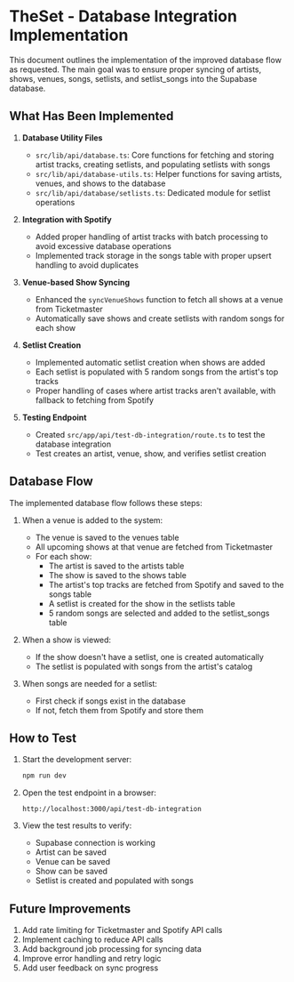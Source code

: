# TheSet - Database Integration Implementation

This document outlines the implementation of the improved database flow as requested. The main goal was to ensure proper syncing of artists, shows, venues, songs, setlists, and setlist_songs into the Supabase database.

## What Has Been Implemented

1. **Database Utility Files**
   - `src/lib/api/database.ts`: Core functions for fetching and storing artist tracks, creating setlists, and populating setlists with songs
   - `src/lib/api/database-utils.ts`: Helper functions for saving artists, venues, and shows to the database
   - `src/lib/api/database/setlists.ts`: Dedicated module for setlist operations

2. **Integration with Spotify**
   - Added proper handling of artist tracks with batch processing to avoid excessive database operations
   - Implemented track storage in the songs table with proper upsert handling to avoid duplicates

3. **Venue-based Show Syncing**
   - Enhanced the `syncVenueShows` function to fetch all shows at a venue from Ticketmaster
   - Automatically save shows and create setlists with random songs for each show

4. **Setlist Creation**
   - Implemented automatic setlist creation when shows are added
   - Each setlist is populated with 5 random songs from the artist's top tracks
   - Proper handling of cases where artist tracks aren't available, with fallback to fetching from Spotify

5. **Testing Endpoint**
   - Created `src/app/api/test-db-integration/route.ts` to test the database integration
   - Test creates an artist, venue, show, and verifies setlist creation

## Database Flow

The implemented database flow follows these steps:

1. When a venue is added to the system:
   - The venue is saved to the venues table
   - All upcoming shows at that venue are fetched from Ticketmaster
   - For each show:
     - The artist is saved to the artists table
     - The show is saved to the shows table
     - The artist's top tracks are fetched from Spotify and saved to the songs table
     - A setlist is created for the show in the setlists table
     - 5 random songs are selected and added to the setlist_songs table

2. When a show is viewed:
   - If the show doesn't have a setlist, one is created automatically
   - The setlist is populated with songs from the artist's catalog

3. When songs are needed for a setlist:
   - First check if songs exist in the database
   - If not, fetch them from Spotify and store them

## How to Test

1. Start the development server:
   ```bash
   npm run dev
   ```

2. Open the test endpoint in a browser:
   ```
   http://localhost:3000/api/test-db-integration
   ```

3. View the test results to verify:
   - Supabase connection is working
   - Artist can be saved
   - Venue can be saved
   - Show can be saved
   - Setlist is created and populated with songs

## Future Improvements

1. Add rate limiting for Ticketmaster and Spotify API calls
2. Implement caching to reduce API calls
3. Add background job processing for syncing data
4. Improve error handling and retry logic
5. Add user feedback on sync progress
